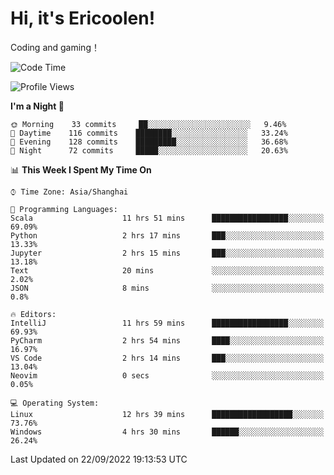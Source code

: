 # Hi, it's Ericoolen!
Coding and gaming！

<!--START_SECTION:waka-->
![Code Time](http://img.shields.io/badge/Code%20Time-399%20hrs%2058%20mins-blue)

![Profile Views](http://img.shields.io/badge/Profile%20Views-1-blue)

**I'm a Night 🦉** 

```text
🌞 Morning    33 commits     ██░░░░░░░░░░░░░░░░░░░░░░░   9.46% 
🌆 Daytime    116 commits    ████████░░░░░░░░░░░░░░░░░   33.24% 
🌃 Evening    128 commits    █████████░░░░░░░░░░░░░░░░   36.68% 
🌙 Night      72 commits     █████░░░░░░░░░░░░░░░░░░░░   20.63%

```


📊 **This Week I Spent My Time On** 

```text
⌚︎ Time Zone: Asia/Shanghai

💬 Programming Languages: 
Scala                    11 hrs 51 mins      █████████████████░░░░░░░░   69.09% 
Python                   2 hrs 17 mins       ███░░░░░░░░░░░░░░░░░░░░░░   13.33% 
Jupyter                  2 hrs 15 mins       ███░░░░░░░░░░░░░░░░░░░░░░   13.18% 
Text                     20 mins             ░░░░░░░░░░░░░░░░░░░░░░░░░   2.02% 
JSON                     8 mins              ░░░░░░░░░░░░░░░░░░░░░░░░░   0.8%

🔥 Editors: 
IntelliJ                 11 hrs 59 mins      █████████████████░░░░░░░░   69.93% 
PyCharm                  2 hrs 54 mins       ████░░░░░░░░░░░░░░░░░░░░░   16.97% 
VS Code                  2 hrs 14 mins       ███░░░░░░░░░░░░░░░░░░░░░░   13.04% 
Neovim                   0 secs              ░░░░░░░░░░░░░░░░░░░░░░░░░   0.05%

💻 Operating System: 
Linux                    12 hrs 39 mins      ██████████████████░░░░░░░   73.76% 
Windows                  4 hrs 30 mins       ██████░░░░░░░░░░░░░░░░░░░   26.24%

```


 Last Updated on 22/09/2022 19:13:53 UTC
<!--END_SECTION:waka-->

